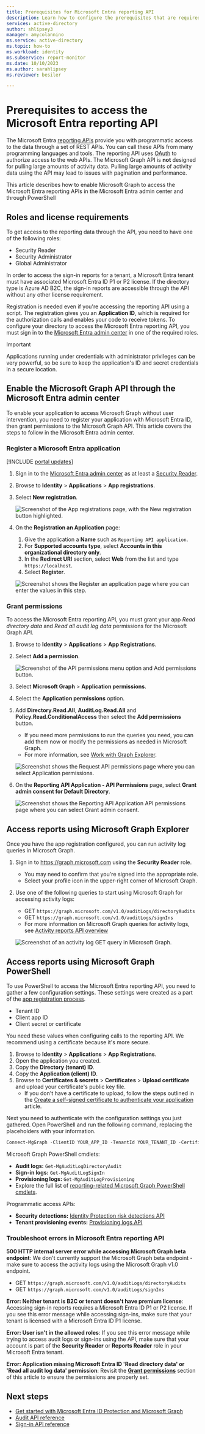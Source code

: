 ```yaml
---
title: Prerequisites for Microsoft Entra reporting API
description: Learn how to configure the prerequisites that are required to access the Microsoft Graph reporting API.
services: active-directory
author: shlipsey3
manager: amycolannino
ms.service: active-directory
ms.topic: how-to
ms.workload: identity
ms.subservice: report-monitor
ms.date: 10/10/2023
ms.author: sarahlipsey
ms.reviewer: besiler

---
```

# Prerequisites to access the Microsoft Entra reporting API

The Microsoft Entra [reporting APIs](/graph/api/resources/azure-ad-auditlog-overview) provide you with programmatic access to the data through a set of REST APIs. You can call these APIs from many programming languages and tools. The reporting API uses [OAuth](/azure/api-management/api-management-howto-protect-backend-with-aad) to authorize access to the web APIs. The Microsoft Graph API is **not** designed for pulling large amounts of activity data. Pulling large amounts of activity data using the API may lead to issues with pagination and performance.

This article describes how to enable Microsoft Graph to access the Microsoft Entra reporting APIs in the Microsoft Entra admin center and through PowerShell

## Roles and license requirements

To get access to the reporting data through the API, you need to have one of the following roles:

- Security Reader
- Security Administrator
- Global Administrator

In order to access the sign-in reports for a tenant, a Microsoft Entra tenant must have associated Microsoft Entra ID P1 or P2 license. If the directory type is Azure AD B2C, the sign-in reports are accessible through the API without any other license requirement. 

Registration is needed even if you're accessing the reporting API using a script. The registration gives you an **Application ID**, which is required for the authorization calls and enables your code to receive tokens. To configure your directory to access the Microsoft Entra reporting API, you must sign in to the [Microsoft Entra admin center](https://entra.microsoft.com/) in one of the required roles.

> [!IMPORTANT]
> Applications running under credentials with administrator privileges can be very powerful, so be sure to keep the application's ID and secret credentials in a secure location.
> 
## Enable the Microsoft Graph API through the Microsoft Entra admin center

To enable your application to access Microsoft Graph without user intervention, you need to register your application with Microsoft Entra ID, then grant permissions to the Microsoft Graph API. This article covers the steps to follow in the Microsoft Entra admin center. 

<a name='register-an-azure-ad-application'></a>

### Register a Microsoft Entra application

[!INCLUDE [portal updates](~/includes/portal-update.md)]

1. Sign in to the [Microsoft Entra admin center](https://entra.microsoft.com) as at least a [Security Reader](~/identity/role-based-access-control/permissions-reference.md#security-reader).
1. Browse to **Identity** > **Applications** > **App registrations**.

1. Select **New registration**.

    ![Screenshot of the App registrations page, with the New registration button highlighted.](./media/howto-configure-prerequisites-for-reporting-api/new-app-registration.png)

1. On the **Registration an Application** page:
    1. Give the application a **Name** such as `Reporting API application`.
    1. For **Supported accounts type**, select **Accounts in this organizational directory only**.
    1. In the **Redirect URI** section, select **Web** from the list and type `https://localhost`.
    1. Select **Register**.

    ![Screenshot shows the Register an application page where you can enter the values in this step.](./media/howto-configure-prerequisites-for-reporting-api/04.png)

### Grant permissions 

To access the Microsoft Entra reporting API, you must grant your app *Read directory data* and *Read all audit log data* permissions for the Microsoft Graph API.

1. Browse to **Identity** > **Applications** > **App Registrations**.
1. Select **Add a permission**.

    ![Screenshot of the API permissions menu option and Add permissions button.](./media/howto-configure-prerequisites-for-reporting-api/api-permissions-new-permission.png)

1. Select **Microsoft Graph** > **Application permissions**.
1. Select the **Application permissions** option.
1. Add **Directory.Read.All**, **AuditLog.Read.All** and **Policy.Read.ConditionalAccess** then select the **Add permissions** button.
    - If you need more permissions to run the queries you need, you can add them now or modify the permissions as needed in Microsoft Graph.
    - For more information, see [Work with Graph Explorer](/graph/graph-explorer/graph-explorer-features).

    ![Screenshot shows the Request API permissions page where you can select Application permissions.](./media/howto-configure-prerequisites-for-reporting-api/directory-read-all.png)

1. On the **Reporting API Application - API Permissions** page, select **Grant admin consent for Default Directory**.

    ![Screenshot shows the Reporting API Application API permissions page where you can select Grant admin consent.](./media/howto-configure-prerequisites-for-reporting-api/api-permissions-grant-consent.png)

## Access reports using Microsoft Graph Explorer

Once you have the app registration configured, you can run activity log queries in Microsoft Graph.

1. Sign in to https://graph.microsoft.com using the **Security Reader** role.
    - You may need to confirm that you're signed into the appropriate role.
    - Select your profile icon in the upper-right corner of Microsoft Graph.
1. Use one of the following queries to start using Microsoft Graph for accessing activity logs:
    - GET `https://graph.microsoft.com/v1.0/auditLogs/directoryAudits`
    - GET `https://graph.microsoft.com/v1.0/auditLogs/signIns`
    - For more information on Microsoft Graph queries for activity logs, see [Activity reports API overview](/graph/api/resources/azure-ad-auditlog-overview)

    ![Screenshot of an activity log GET query in Microsoft Graph.](./media/howto-configure-prerequisites-for-reporting-api/graph-sample-get-query.png)

## Access reports using Microsoft Graph PowerShell

To use PowerShell to access the Microsoft Entra reporting API, you need to gather a few configuration settings. These settings were created as a part of the [app registration process](#register-an-azure-ad-application).

- Tenant ID
- Client app ID
- Client secret or certificate

You need these values when configuring calls to the reporting API. We recommend using a certificate because it's more secure.

1. Browse to **Identity** > **Applications** > **App Registrations**.
1. Open the application you created.
1. Copy the **Directory (tenant) ID**.
1. Copy the **Application (client) ID**.
1. Browse to **Certificates & secrets** > **Certificates** > **Upload certificate** and upload your certificate's public key file.
    - If you don't have a certificate to upload, follow the steps outlined in the [Create a self-signed certificate to authenticate your application](~/identity-platform/howto-create-self-signed-certificate.md) article. 

Next you need to authenticate with the configuration settings you just gathered. Open PowerShell and run the following command, replacing the placeholders with your information.

```powershell
Connect-MgGraph -ClientID YOUR_APP_ID -TenantId YOUR_TENANT_ID -CertificateName YOUR_CERT_SUBJECT ## Or -CertificateThumbprint instead of -CertificateName
```

Microsoft Graph PowerShell cmdlets:

- **Audit logs:** `Get-MgAuditLogDirectoryAudit`
- **Sign-in logs:** `Get-MgAuditLogSignIn`
- **Provisioning logs:** `Get-MgAuditLogProvisioning`
- Explore the full list of [reporting-related Microsoft Graph PowerShell cmdlets](/powershell/module/microsoft.graph.reports/).

Programmatic access APIs:
- **Security detections:** [Identity Protection risk detections API](/graph/api/resources/identityprotection-overview)
- **Tenant provisioning events:** [Provisioning logs API](/graph/api/resources/provisioningobjectsummary)

<a name='troubleshoot-errors-in-azure-active-directory-reporting-api'></a>

### Troubleshoot errors in Microsoft Entra reporting API

**500 HTTP internal server error while accessing Microsoft Graph beta endpoint**: We don't currently support the Microsoft Graph beta endpoint - make sure to access the activity logs using the Microsoft Graph v1.0 endpoint.
- GET `https://graph.microsoft.com/v1.0/auditLogs/directoryAudits`
- GET `https://graph.microsoft.com/v1.0/auditLogs/signIns`

**Error: Neither tenant is B2C or tenant doesn't have premium license**: Accessing sign-in reports requires a Microsoft Entra ID P1 or P2 license. If you see this error message while accessing sign-ins, make sure that your tenant is licensed with a Microsoft Entra ID P1 license.

**Error: User isn't in the allowed roles**: If you see this error message while trying to access audit logs or sign-ins using the API, make sure that your account is part of the **Security Reader** or **Reports Reader** role in your Microsoft Entra tenant. 

**Error: Application missing Microsoft Entra ID 'Read directory data' or 'Read all audit log data' permission**: Revisit the **[Grant permissions](#grant-permissions)** section of this article to ensure the permissions are properly set.

## Next steps

* [Get started with Microsoft Entra ID Protection and Microsoft Graph](~/id-protection/howto-identity-protection-graph-api.md)
* [Audit API reference](/graph/api/resources/directoryaudit) 
* [Sign-in API reference](/graph/api/resources/signin)
